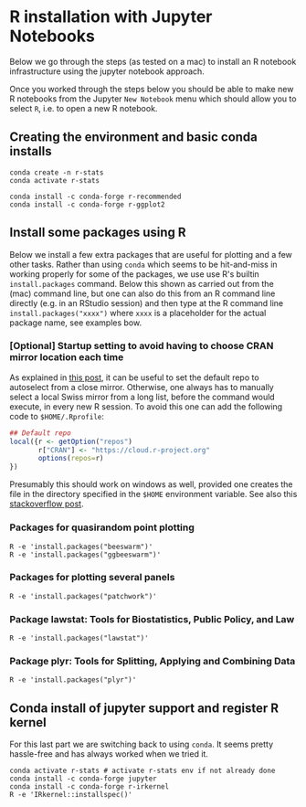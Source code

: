 # R installation with Jupyter Notebooks

Below we go through the steps (as tested on a mac) to install an R notebook infrastructure using the jupyter notebook approach.

Once you worked through the steps below you should be able to make new R notebooks from the Jupyter `New Notebook` menu which should allow you to select `R`, i.e. to open a new R notebook.

## Creating the environment and basic conda installs

```
conda create -n r-stats
conda activate r-stats

conda install -c conda-forge r-recommended
conda install -c conda-forge r-ggplot2
```

## Install some packages using R

Below we install a few extra packages that are useful for plotting and a few other tasks. Rather than using `conda` which seems to be hit-and-miss in working properly for some of the packages, we use use R's builtin `install.packages` command. Below this shown as carried out from the (mac) command line, but one can also do this from an R command line directly (e.g. in an RStudio session) and then type at the R command line `install.packages("xxxx")` where `xxxx` is a placeholder for the actual package name, see examples bow.

### [Optional] Startup setting to avoid having to choose CRAN mirror location each time

As explained in [this post](https://stackoverflow.com/questions/11488174/how-to-select-a-cran-mirror-in-r), it can be useful to set the default repo to autoselect from a close mirror. Otherwise, one always has to manually select a local Swiss mirror from a long list, before the command would execute, in every new R session. To avoid this one can add the following code to `$HOME/.Rprofile`:

```R
## Default repo
local({r <- getOption("repos")
       r["CRAN"] <- "https://cloud.r-project.org" 
       options(repos=r)
})
```

Presumably this should work on windows as well, provided one creates the file in the directory specified in the `$HOME` environment variable. See also this [stackoverflow post](https://stackoverflow.com/questions/46819684/how-to-access-and-edit-rprofile).

### Packages for quasirandom point plotting

```
R -e 'install.packages("beeswarm")'
R -e 'install.packages("ggbeeswarm")'
```

### Packages for plotting several panels

```
R -e 'install.packages("patchwork")'
```

### Package lawstat: Tools for Biostatistics, Public Policy, and Law

```
R -e 'install.packages("lawstat")'
```

### Package plyr: Tools for Splitting, Applying and Combining Data

```
R -e 'install.packages("plyr")'
```

## Conda install of jupyter support and register R kernel

For this last part we are switching back to using `conda`. It seems pretty hassle-free and has always worked when we tried it.

```
conda activate r-stats # activate r-stats env if not already done
conda install -c conda-forge jupyter
conda install -c conda-forge r-irkernel
R -e 'IRkernel::installspec()'
```

